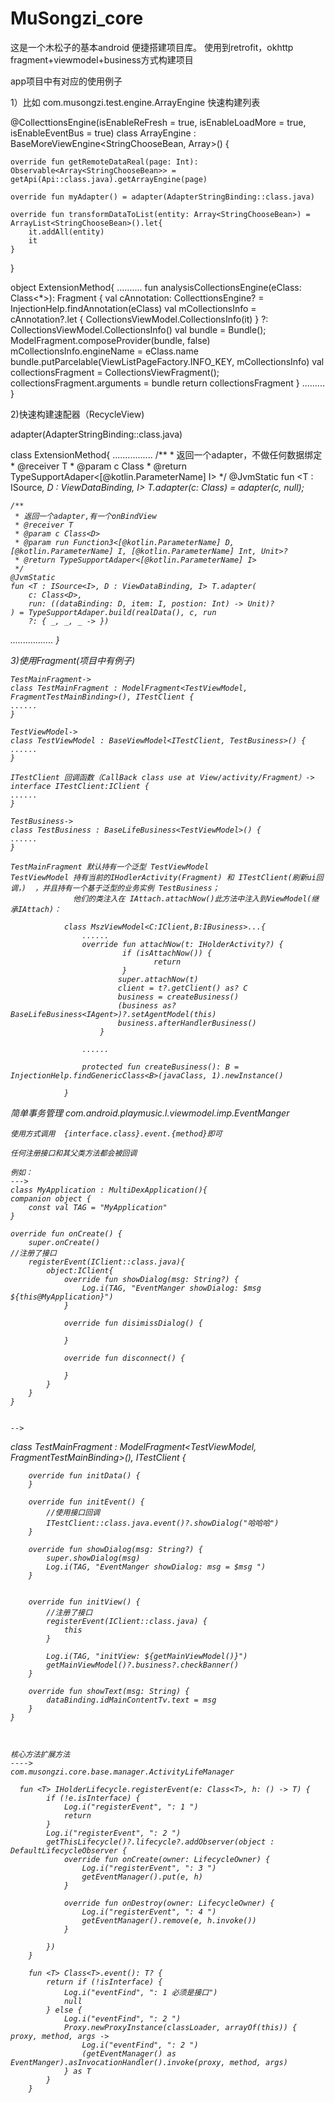 # MuSongzi_core
这是一个木松子的基本android 便捷搭建项目库。
使用到retrofit，okhttp
fragment+viewmodel+business方式构建项目


app项目中有对应的使用例子

1）比如  com.musongzi.test.engine.ArrayEngine 快速构建列表


@CollecttionsEngine(isEnableReFresh = true, isEnableLoadMore = true, isEnableEventBus = true)
class ArrayEngine : BaseMoreViewEngine<StringChooseBean, Array<StringChooseBean>>() {

    override fun getRemoteDataReal(page: Int): Observable<Array<StringChooseBean>> = getApi(Api::class.java).getArrayEngine(page)

    override fun myAdapter() = adapter(AdapterStringBinding::class.java)

    override fun transformDataToList(entity: Array<StringChooseBean>) = ArrayList<StringChooseBean>().let{
        it.addAll(entity)
        it
    }

}

object ExtensionMethod{
    ..........
      fun analysisCollectionsEngine(eClass: Class<*>): Fragment {
        val cAnnotation: CollecttionsEngine? = InjectionHelp.findAnnotation(eClass)
        val mCollectionsInfo = cAnnotation?.let {
            CollectionsViewModel.CollectionsInfo(it)
        } ?: CollectionsViewModel.CollectionsInfo()
        val bundle = Bundle();
        ModelFragment.composeProvider(bundle, false)
        mCollectionsInfo.engineName = eClass.name
        bundle.putParcelable(ViewListPageFactory.INFO_KEY, mCollectionsInfo)
        val collectionsFragment = CollectionsViewFragment();
        collectionsFragment.arguments = bundle
        return collectionsFragment
    }
    .........
  }
  
2)快速构建速配器（RecycleView)
  
  adapter(AdapterStringBinding::class.java)
  
  class ExtensionMethod{
  ................
  /**
     * 返回一个adapter，不做任何数据绑定
     * @receiver T
     * @param c Class<D>
     * @return TypeSupportAdaper<[@kotlin.ParameterName] I>
     */
    @JvmStatic
    fun <T : ISource<I>, D : ViewDataBinding, I> T.adapter(c: Class<D>) = adapter(c, null);

    /**
     * 返回一个adapter,有一个onBindView
     * @receiver T
     * @param c Class<D>
     * @param run Function3<[@kotlin.ParameterName] D, [@kotlin.ParameterName] I, [@kotlin.ParameterName] Int, Unit>?
     * @return TypeSupportAdaper<[@kotlin.ParameterName] I>
     */
    @JvmStatic
    fun <T : ISource<I>, D : ViewDataBinding, I> T.adapter(
        c: Class<D>,
        run: ((dataBinding: D, item: I, postion: Int) -> Unit)?
    ) = TypeSupportAdaper.build(realData(), c, run
        ?: { _, _, _ -> })
  .................
  }
    
3)使用Fragment(项目中有例子)
    
    TestMainFragment->
    class TestMainFragment : ModelFragment<TestViewModel, FragmentTestMainBinding>(), ITestClient {
    ......
    }
    
    TestViewModel->
    class TestViewModel : BaseViewModel<ITestClient, TestBusiness>() {
    ......
    }
    
    ITestClient 回调函数（CallBack class use at View/activity/Fragment）->
    interface ITestClient:IClient {
    ......
    }
    
    TestBusiness->
    class TestBusiness : BaseLifeBusiness<TestViewModel>() {
    ......
    }
    
    TestMainFragment 默认持有一个泛型 TestViewModel
    TestViewModel 持有当前的IHodlerActivity(Fragment) 和 ITestClient(刷新ui回调，)  ，并且持有一个基于泛型的业务实例 TestBusiness；
                  他们的类注入在 IAttach.attachNow()此方法中注入到ViewModel(继承IAttach)：
   
                class MszViewModel<C:IClient,B:IBusiness>...{
                    ......
                    override fun attachNow(t: IHolderActivity?) {
                             if (isAttachNow()) {
                                    return
                             }
                            super.attachNow(t)
                            client = t?.getClient() as? C
                            business = createBusiness()
                            (business as? BaseLifeBusiness<IAgent>)?.setAgentModel(this)
                            business.afterHandlerBusiness()
                        }
    
                    ......
    
                    protected fun createBusiness(): B = InjectionHelp.findGenericClass<B>(javaClass, 1).newInstance()
    
                }
    
    
简单事务管理
    com.android.playmusic.l.viewmodel.imp.EventManger
    
    使用方式调用  {interface.class}.event.{method}即可
    
    任何注册接口和其父类方法都会被回调
    
    例如：
    --->
    class MyApplication : MultiDexApplication(){
    companion object {
        const val TAG = "MyApplication"
    }

    override fun onCreate() {
        super.onCreate()
    //注册了接口
        registerEvent(IClient::class.java){
            object:IClient{
                override fun showDialog(msg: String?) {
                    Log.i(TAG, "EventManger showDialog: $msg ${this@MyApplication}")
                }

                override fun disimissDialog() {

                }

                override fun disconnect() {

                }
            }
        }
    }
    
    
    -->
   class TestMainFragment : ModelFragment<TestViewModel, FragmentTestMainBinding>(), ITestClient {

        override fun initData() {
        }

        override fun initEvent() {
            //使用接口回调
            ITestClient::class.java.event()?.showDialog("哈哈哈")
        }

        override fun showDialog(msg: String?) {
            super.showDialog(msg)
            Log.i(TAG, "EventManger showDialog: msg = $msg ")
        }


        override fun initView() {
            //注册了接口
            registerEvent(IClient::class.java) {
                this
            }

            Log.i(TAG, "initView: ${getMainViewModel()}")
            getMainViewModel()?.business?.checkBanner()
        }

        override fun showText(msg: String) {
            dataBinding.idMainContentTv.text = msg
        }
    }
    
    
    
    核心方法扩展方法
    ---->
    com.musongzi.core.base.manager.ActivityLifeManager
    
      fun <T> IHolderLifecycle.registerEvent(e: Class<T>, h: () -> T) {
            if (!e.isInterface) {
                Log.i("registerEvent", ": 1 ")
                return
            }
            Log.i("registerEvent", ": 2 ")
            getThisLifecycle()?.lifecycle?.addObserver(object : DefaultLifecycleObserver {
                override fun onCreate(owner: LifecycleOwner) {
                    Log.i("registerEvent", ": 3 ")
                    getEventManager().put(e, h)
                }

                override fun onDestroy(owner: LifecycleOwner) {
                    Log.i("registerEvent", ": 4 ")
                    getEventManager().remove(e, h.invoke())
                }

            })
        }

        fun <T> Class<T>.event(): T? {
            return if (!isInterface) {
                Log.i("eventFind", ": 1 必须是接口")
                null
            } else {
                Log.i("eventFind", ": 2 ")
                Proxy.newProxyInstance(classLoader, arrayOf(this)) { proxy, method, args ->
                    Log.i("eventFind", ": 2 ")
                    (getEventManager() as EventManger).asInvocationHandler().invoke(proxy, method, args)
                } as T
            }
        }
    
    
    
    
    
    
    
    



